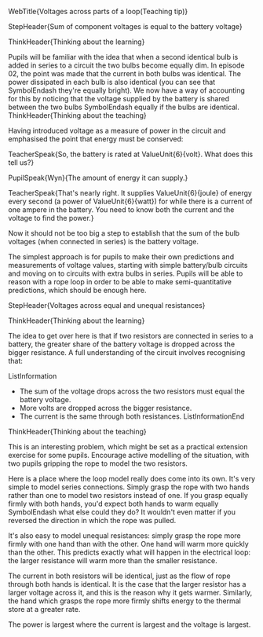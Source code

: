 WebTitle{Voltages across parts of a loop(Teaching tip)}

StepHeader{Sum of component voltages is equal to the battery voltage}

ThinkHeader{Thinking about the learning}

Pupils will be familiar with the idea that when a second identical bulb is added in series to a circuit the two bulbs become equally dim. In episode 02, the point was made that the current in both bulbs was identical. The power dissipated in each bulb is also identical (you can see that SymbolEndash they're equally bright). We now have a way of accounting for this by noticing that the voltage supplied by the battery is shared between the two bulbs SymbolEndash equally if the bulbs are identical.
ThinkHeader{Thinking about the teaching}

Having introduced voltage as a measure of power in the circuit and emphasised the point that energy must be conserved:

TeacherSpeak{So, the battery is rated at ValueUnit{6}{volt}. What does this tell us?}

PupilSpeak{Wyn}{The amount of energy it can supply.}

TeacherSpeak{That's nearly right. It supplies ValueUnit{6}{joule} of energy every second (a power of  ValueUnit{6}{watt}) for while there is a current of one ampere in the battery. You need to know both the current and the voltage to find the power.}

Now it should not be too big a step to establish that the sum of the bulb voltages (when connected in series) is the battery voltage.

The simplest approach is for pupils to make their own predictions and measurements of voltage values, starting with simple battery/bulb circuits and moving on to circuits with extra bulbs in series. Pupils will be able to reason with a rope loop in order to be able to make semi-quantitative predictions, which should be enough here.

StepHeader{Voltages across equal and unequal resistances}

ThinkHeader{Thinking about the learning}

The idea to get over here is that if two resistors are connected in series to a battery, the greater share of the battery voltage is dropped across the bigger resistance. A full understanding of the circuit involves recognising that:

ListInformation
- The sum of the voltage drops across the two resistors must equal the battery voltage.
- More volts are dropped across the bigger resistance.
- The current is the same through both resistances.
ListInformationEnd

ThinkHeader{Thinking about the teaching}

This is an interesting problem, which might be set as a practical extension exercise for some pupils. Encourage active modelling of the situation, with two pupils gripping the rope to model the two resistors.

Here is a place where the loop model really does come into its own. It's very simple to model series connections. Simply grasp the  rope  with two hands rather than one to model two resistors instead of one. If you grasp equally firmly with both hands, you'd expect  both hands to warm equally SymbolEndash what else could they do? It wouldn't even matter if you reversed the direction in which the rope was pulled.

It's also easy to model unequal resistances: simply grasp the rope more firmly with one hand than with the other. One hand will  warm more quickly than the other. This predicts exactly what will happen in the electrical loop: the larger resistance will warm more than the smaller resistance.

The current in both resistors will be identical, just as the flow of rope through both hands is identical. It is the case that the larger resistor has a larger voltage across it, and this is the reason why it gets warmer. Similarly, the hand which grasps the rope more firmly shifts energy to the thermal store at a greater rate.

The power is largest where the current is largest and the voltage is largest.

